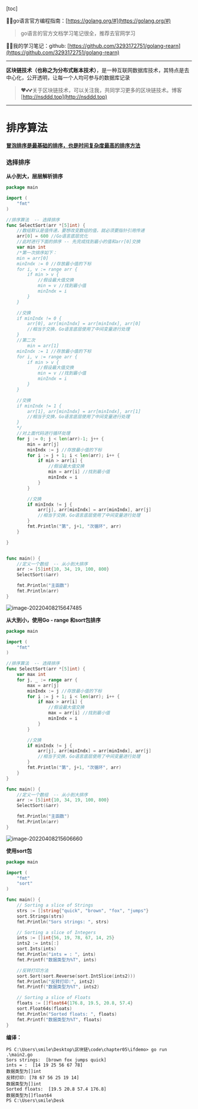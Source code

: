 [toc]

😶‍🌫️go语言官方编程指南：[https://golang.org/#](https://golang.org/#)  

>   go语言的官方文档学习笔记很全，推荐去官网学习

😶‍🌫️我的学习笔记：github: [https://github.com/3293172751/golang-rearn](https://github.com/3293172751/golang-rearn)

---

**区块链技术（也称之为分布式账本技术）**，是一种互联网数据库技术，其特点是去中心化，公开透明，让每一个人均可参与的数据库记录

>   ❤️💕💕关于区块链技术，可以关注我，共同学习更多的区块链技术。博客[http://nsddd.top](http://nsddd.top)

---

# 排序算法

**[冒泡排序是最基础的排序，也是时间复杂度最高的排序方法](go语言的的排序和查找.md)**



### 选择排序

**从小到大，层层解析排序**

```go
package main

import (
	"fmt"
)

//排序算法  -- 选择排序
func SelectSort(arr *[5]int) {
	//数组默认是值传递，要想改变数组的值，就必须要指针引用传递
	arr[0] = 600 //Go语言底层优化
	//此时进行下面的排序 -- 先完成找到最小的值和arr[0]交换
	var min int
	/*第一次排序如下：
	min = arr[0]
	minIndx := 0 //存放最小值的下标
	for i, v := range arr {
		if min > v {
			//假设最大值交换
			min = v //找到最小值
			minIndx = i
		}
	}

	//交换
	if minIndx != 0 {
		arr[0], arr[minIndx] = arr[minIndx], arr[0]
		//相当于交换，Go语言底层使用了中间变量进行处理
	}
	//第二次
		min = arr[1]
	minIndx := 1 //存放最小值的下标
	for i, v := range arr {
		if min > v {
			//假设最大值交换
			min = v //找到最小值
			minIndx = i
		}
	}

	//交换
	if minIndx != 1 {
		arr[1], arr[minIndx] = arr[minIndx], arr[1]
		//相当于交换，Go语言底层使用了中间变量进行处理
	}
	*/
	//对上面代码进行循环处理
	for j := 0; j < len(arr)-1; j++ {
		min = arr[j]
		minIndx := j //存放最小值的下标
		for i := j + 1; i < len(arr); i++ {
			if min > arr[i] {
				//假设最大值交换
				min = arr[i] //找到最小值
				minIndx = i
			}
		}

		//交换
		if minIndx != j {
			arr[j], arr[minIndx] = arr[minIndx], arr[j]
			//相当于交换，Go语言底层使用了中间变量进行处理
		}
		fmt.Println("第", j+1, "次循环", arr)
	}

}


func main() {
	//定义一个数组  -- 从小到大排序
	arr := [5]int{10, 34, 19, 100, 800}
	SelectSort(&arr)

	fmt.Println("主函数")
	fmt.Println(arr)
}

```

![image-20220408215647485](https://s2.loli.net/2022/04/08/f8xmIhTgXNzSEZM.png)

**从大到小，使用Go - range 和sort包排序**

```go
package main

import (
	"fmt"
)

//排序算法  -- 选择排序
func SelectSort(arr *[5]int) {
	var max int
	for j, _ := range arr {
		max = arr[j]
		minIndx := j //存放最小值的下标
		for i := j + 1; i < len(arr); i++ {
			if max > arr[i] {
				//假设最大值交换
				max = arr[i] //找到最小值
				minIndx = i
			}
		}

		//交换
		if minIndx != j {
			arr[j], arr[minIndx] = arr[minIndx], arr[j]
			//相当于交换，Go语言底层使用了中间变量进行处理
		}
		fmt.Println("第", j+1, "次循环", arr)
	}
}

func main() {
	//定义一个数组  -- 从小到大排序
	arr := [5]int{10, 34, 19, 100, 800}
	SelectSort(&arr)

	fmt.Println("主函数")
	fmt.Println(arr)
}


```

![image-20220408215606660](https://s2.loli.net/2022/04/08/N26PriUIvhj81Ca.png)

**使用sort包**

```go
package main

import (
	"fmt"
	"sort"
)

func main() {
	// Sorting a slice of Strings
	strs := []string{"quick", "brown", "fox", "jumps"}
	sort.Strings(strs)
	fmt.Println("Sors strings: ", strs)

	// Sorting a slice of Integers
	ints := []int{56, 19, 78, 67, 14, 25}
	ints2 := ints[:]
	sort.Ints(ints)
	fmt.Println("ints = : ", ints)
	fmt.Printf("数据类型为%T", ints)

	//反转打印方法
	sort.Sort(sort.Reverse(sort.IntSlice(ints2)))
	fmt.Println("反转打印:", ints2)
	fmt.Printf("数据类型为%T", ints2)

	// Sorting a slice of Floats
	floats := []float64{176.8, 19.5, 20.8, 57.4}
	sort.Float64s(floats)
	fmt.Println("Sorted floats: ", floats)
	fmt.Printf("数据类型为%T", floats)
}
```

**编译：**

```
PS C:\Users\smile\Desktop\区块链\code\chapter05\ifdemo> go run .\main2.go
Sors strings:  [brown fox jumps quick]
ints = :  [14 19 25 56 67 78]
数据类型为[]int
反转打印: [78 67 56 25 19 14]
数据类型为[]int
Sorted floats:  [19.5 20.8 57.4 176.8]
数据类型为[]float64
PS C:\Users\smile\Desk
```

